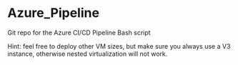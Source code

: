 # Azure_Pipeline
Git repo for the Azure CI/CD Pipeline Bash script

Hint: feel free to deploy other VM sizes, but make sure you always use a V3 instance, otherwise nested virtualization will not work.

